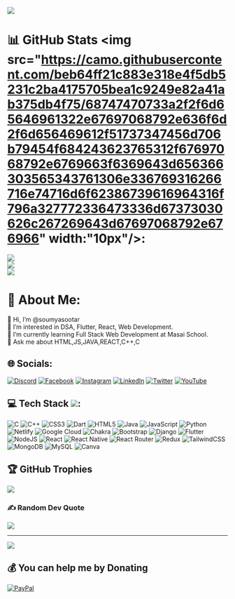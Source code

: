 ![](https://camo.githubusercontent.com/fffe3693d44b6b05cb4b79cdf000a8094f38eafdb1b3ab1d3e05eacc60ba6fbd/68747470733a2f2f726561646d652d747970696e672d7376672e6865726f6b756170702e636f6d3f666f6e743d636f6d666f7274616126636f6c6f723d3031364545412673697a653d32342677696474683d353030266c696e65733d43757272656e746c792b4c6561726e696e672b46756c6c2d537461636b2b5765622b446576656c6f706d656e743b4f70656e2d536f757263652b446576656c6f7065723b4e6963652b746f2b6d6565742b796f752e2e2e)

# 📊 GitHub Stats <img src="https://camo.githubusercontent.com/beb64ff21c883e318e4f5db5231c2ba4175705bea1c9249e82a41ab375db4f75/68747470733a2f2f6d65646961322e67697068792e636f6d2f6d656469612f51737347456d706b79454f684243623765312f67697068792e6769663f6369643d656366303565343761306e336769316266716e74716d6f62386739616964316f796a327772336473336d67373030626c267269643d67697068792e676966" width:"10px"/>:
![](https://github-readme-stats.vercel.app/api?username=soumyasootar&theme=radical&hide_border=false&include_all_commits=true&count_private=true)<br/>
![](https://github-readme-streak-stats.herokuapp.com/?user=soumyasootar&theme=radical&hide_border=false)<br/>
![](https://github-readme-stats.vercel.app/api/top-langs/?username=soumyasootar&theme=radical&hide_border=false&include_all_commits=true&count_private=true&layout=compact)


# 💫 About Me:
👋 Hi, I’m @soumyasootar<br>👀 I’m interested in DSA, Flutter, React, Web Development.<br>🌱 I’m currently learning Full Stack Web Development at Masai School.<br>💬 Ask me about HTML,JS,JAVA,REACT,C++,C


## 🌐 Socials:
[![Discord](https://img.shields.io/badge/Discord-%237289DA.svg?logo=discord&logoColor=white)](https://discord.gg/https://discord.gg/MHb6Yns) [![Facebook](https://img.shields.io/badge/Facebook-%231877F2.svg?logo=Facebook&logoColor=white)](https://facebook.com/https://www.facebook.com/indo.odia.arabian/) [![Instagram](https://img.shields.io/badge/Instagram-%23E4405F.svg?logo=Instagram&logoColor=white)](https://instagram.com/https://www.instagram.com/sootar/) [![LinkedIn](https://img.shields.io/badge/LinkedIn-%230077B5.svg?logo=linkedin&logoColor=white)](https://linkedin.com/in/https://www.linkedin.com/in/soumya-swaroop-sootar-a4b708118/) [![Twitter](https://img.shields.io/badge/Twitter-%231DA1F2.svg?logo=Twitter&logoColor=white)](https://twitter.com/https://twitter.com/SoumyaSootar) [![YouTube](https://img.shields.io/badge/YouTube-%23FF0000.svg?logo=YouTube&logoColor=white)](https://youtube.com/@https://www.youtube.com/channel/UCIycxDwJGFAzRSF7Tk-A1ag) 

## 💻 Tech Stack ![](https://camo.githubusercontent.com/beb64ff21c883e318e4f5db5231c2ba4175705bea1c9249e82a41ab375db4f75/68747470733a2f2f6d65646961322e67697068792e636f6d2f6d656469612f51737347456d706b79454f684243623765312f67697068792e6769663f6369643d656366303565343761306e336769316266716e74716d6f62386739616964316f796a327772336473336d67373030626c267269643d67697068792e676966):
![C](https://img.shields.io/badge/c-%2300599C.svg?style=plastic&logo=c&logoColor=white) ![C++](https://img.shields.io/badge/c++-%2300599C.svg?style=plastic&logo=c%2B%2B&logoColor=white) ![CSS3](https://img.shields.io/badge/css3-%231572B6.svg?style=plastic&logo=css3&logoColor=white) ![Dart](https://img.shields.io/badge/dart-%230175C2.svg?style=plastic&logo=dart&logoColor=white) ![HTML5](https://img.shields.io/badge/html5-%23E34F26.svg?style=plastic&logo=html5&logoColor=white) ![Java](https://img.shields.io/badge/java-%23ED8B00.svg?style=plastic&logo=java&logoColor=white) ![JavaScript](https://img.shields.io/badge/javascript-%23323330.svg?style=plastic&logo=javascript&logoColor=%23F7DF1E) ![Python](https://img.shields.io/badge/python-3670A0?style=plastic&logo=python&logoColor=ffdd54) ![Netlify](https://img.shields.io/badge/netlify-%23000000.svg?style=plastic&logo=netlify&logoColor=#00C7B7) ![Google Cloud](https://img.shields.io/badge/Google%20Cloud-%234285F4.svg?style=plastic&logo=google-cloud&logoColor=white) ![Chakra](https://img.shields.io/badge/chakra-%234ED1C5.svg?style=plastic&logo=chakraui&logoColor=white) ![Bootstrap](https://img.shields.io/badge/bootstrap-%23563D7C.svg?style=plastic&logo=bootstrap&logoColor=white) ![Django](https://img.shields.io/badge/django-%23092E20.svg?style=plastic&logo=django&logoColor=white) ![Flutter](https://img.shields.io/badge/Flutter-%2302569B.svg?style=plastic&logo=Flutter&logoColor=white) ![NodeJS](https://img.shields.io/badge/node.js-6DA55F?style=plastic&logo=node.js&logoColor=white) ![React](https://img.shields.io/badge/react-%2320232a.svg?style=plastic&logo=react&logoColor=%2361DAFB) ![React Native](https://img.shields.io/badge/react_native-%2320232a.svg?style=plastic&logo=react&logoColor=%2361DAFB) ![React Router](https://img.shields.io/badge/React_Router-CA4245?style=plastic&logo=react-router&logoColor=white) ![Redux](https://img.shields.io/badge/redux-%23593d88.svg?style=plastic&logo=redux&logoColor=white) ![TailwindCSS](https://img.shields.io/badge/tailwindcss-%2338B2AC.svg?style=plastic&logo=tailwind-css&logoColor=white) ![MongoDB](https://img.shields.io/badge/MongoDB-%234ea94b.svg?style=plastic&logo=mongodb&logoColor=white) ![MySQL](https://img.shields.io/badge/mysql-%2300f.svg?style=plastic&logo=mysql&logoColor=white) ![Canva](https://img.shields.io/badge/Canva-%2300C4CC.svg?style=plastic&logo=Canva&logoColor=white)

## 🏆 GitHub Trophies 
![](https://github-profile-trophy.vercel.app/?username=soumyasootar&theme=onedark&no-frame=false&no-bg=true&margin-w=4)

### ✍️ Random Dev Quote
![](https://quotes-github-readme.vercel.app/api?type=horizontal&theme=radical)

---
[![](https://visitcount.itsvg.in/api?id=soumyasootar&icon=7&color=11)](https://visitcount.itsvg.in)

  ## 💰 You can help me by Donating
  [![PayPal](https://img.shields.io/badge/PayPal-00457C?style=for-the-badge&logo=paypal&logoColor=white)](https://paypal.me/paypal.me/SoumyaSootar) 

  
<!-- Proudly created with GPRM ( https://gprm.itsvg.in ) -->
